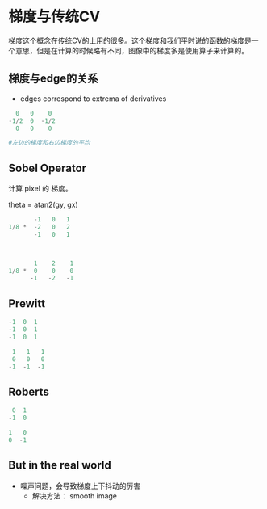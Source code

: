 # 梯度与传统CV
梯度这个概念在传统CV的上用的很多。这个梯度和我们平时说的函数的梯度是一个意思，但是在计算的时候略有不同，图像中的梯度多是使用算子来计算的。

## 梯度与edge的关系

* edges correspond to extrema of derivatives

```python
  0   0    0
-1/2  0  -1/2
  0   0    0

#左边的梯度和右边梯度的平均
```

## Sobel Operator

计算 pixel 的 梯度。

theta = atan2(gy, gx)

```python
       -1   0   1
1/8 *  -2   0   2
       -1   0   1



       1    2    1
1/8 *  0    0    0
      -1   -2   -1
```

## Prewitt

```python
-1  0  1
-1  0  1
-1  0  1

 1   1   1
 0   0   0
-1  -1  -1
```

## Roberts

```python
 0  1
-1  0

1   0
0  -1
```

## But in the real world

* 噪声问题，会导致梯度上下抖动的厉害
  * 解决方法： smooth image
  
